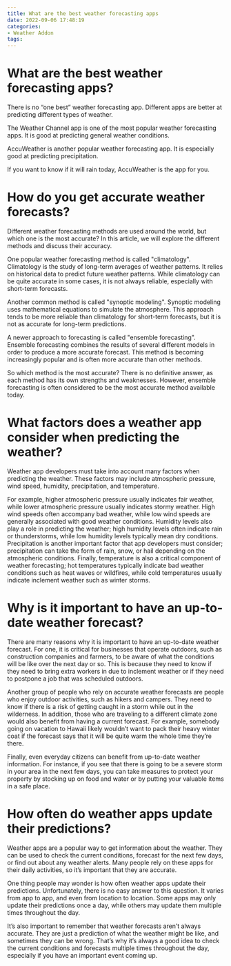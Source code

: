 ```yaml
---
title: What are the best weather forecasting apps
date: 2022-09-06 17:48:19
categories:
- Weather Addon
tags:
---
```



#  What are the best weather forecasting apps?

There is no “one best” weather forecasting app. Different apps are better at predicting different types of weather.

The Weather Channel app is one of the most popular weather forecasting apps. It is good at predicting general weather conditions.

AccuWeather is another popular weather forecasting app. It is especially good at predicting precipitation.

If you want to know if it will rain today, AccuWeather is the app for you.

#  How do you get accurate weather forecasts?

Different weather forecasting methods are used around the world, but which one is the most accurate? In this article, we will explore the different methods and discuss their accuracy.

One popular weather forecasting method is called "climatology". Climatology is the study of long-term averages of weather patterns. It relies on historical data to predict future weather patterns. While climatology can be quite accurate in some cases, it is not always reliable, especially with short-term forecasts.

Another common method is called "synoptic modeling". Synoptic modeling uses mathematical equations to simulate the atmosphere. This approach tends to be more reliable than climatology for short-term forecasts, but it is not as accurate for long-term predictions.

A newer approach to forecasting is called "ensemble forecasting". Ensemble forecasting combines the results of several different models in order to produce a more accurate forecast. This method is becoming increasingly popular and is often more accurate than other methods.

So which method is the most accurate? There is no definitive answer, as each method has its own strengths and weaknesses. However, ensemble forecasting is often considered to be the most accurate method available today.

#  What factors does a weather app consider when predicting the weather?

Weather app developers must take into account many factors when predicting the weather. These factors may include atmospheric pressure, wind speed, humidity, precipitation, and temperature.

For example, higher atmospheric pressure usually indicates fair weather, while lower atmospheric pressure usually indicates stormy weather. High wind speeds often accompany bad weather, while low wind speeds are generally associated with good weather conditions. Humidity levels also play a role in predicting the weather; high humidity levels often indicate rain or thunderstorms, while low humidity levels typically mean dry conditions. Precipitation is another important factor that app developers must consider; precipitation can take the form of rain, snow, or hail depending on the atmospheric conditions. Finally, temperature is also a critical component of weather forecasting; hot temperatures typically indicate bad weather conditions such as heat waves or wildfires, while cold temperatures usually indicate inclement weather such as winter storms.

#  Why is it important to have an up-to-date weather forecast?

There are many reasons why it is important to have an up-to-date weather forecast. For one, it is critical for businesses that operate outdoors, such as construction companies and farmers, to be aware of what the conditions will be like over the next day or so. This is because they need to know if they need to bring extra workers in due to inclement weather or if they need to postpone a job that was scheduled outdoors.

Another group of people who rely on accurate weather forecasts are people who enjoy outdoor activities, such as hikers and campers. They need to know if there is a risk of getting caught in a storm while out in the wilderness. In addition, those who are traveling to a different climate zone would also benefit from having a current forecast. For example, somebody going on vacation to Hawaii likely wouldn’t want to pack their heavy winter coat if the forecast says that it will be quite warm the whole time they’re there.

Finally, even everyday citizens can benefit from up-to-date weather information. For instance, if you see that there is going to be a severe storm in your area in the next few days, you can take measures to protect your property by stocking up on food and water or by putting your valuable items in a safe place.

#  How often do weather apps update their predictions?

Weather apps are a popular way to get information about the weather. They can be used to check the current conditions, forecast for the next few days, or find out about any weather alerts. Many people rely on these apps for their daily activities, so it’s important that they are accurate.

One thing people may wonder is how often weather apps update their predictions. Unfortunately, there is no easy answer to this question. It varies from app to app, and even from location to location. Some apps may only update their predictions once a day, while others may update them multiple times throughout the day.

It’s also important to remember that weather forecasts aren’t always accurate. They are just a prediction of what the weather might be like, and sometimes they can be wrong. That’s why it’s always a good idea to check the current conditions and forecasts multiple times throughout the day, especially if you have an important event coming up.